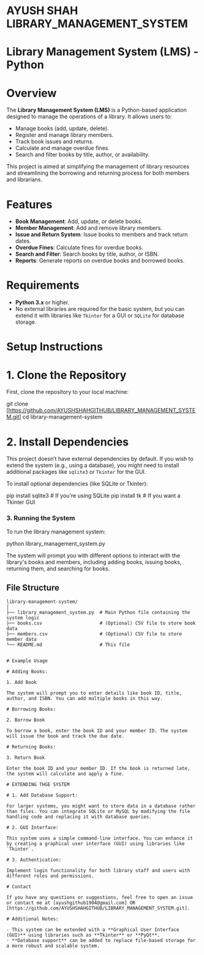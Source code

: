 # AYUSH SHAH LIBRARY_MANAGEMENT_SYSTEM #


# Library Management System (LMS) - Python

# Overview

The **Library Management System (LMS)** is a Python-based application designed to manage the operations of a library. It allows users to:
- Manage books (add, update, delete).
- Register and manage library members.
- Track book issues and returns.
- Calculate and manage overdue fines.
- Search and filter books by title, author, or availability.

This project is aimed at simplifying the management of library resources and streamlining the borrowing and returning process for both members and librarians.

# Features

- **Book Management**: Add, update, or delete books.
- **Member Management**: Add and remove library members.
- **Issue and Return System**: Issue books to members and track return dates.
- **Overdue Fines**: Calculate fines for overdue books.
- **Search and Filter**: Search books by title, author, or ISBN.
- **Reports**: Generate reports on overdue books and borrowed books.

# Requirements

- **Python 3.x** or higher.
- No external libraries are required for the basic system, but you can extend it with libraries like `Tkinter` for a GUI or `SQLite` for database storage.

# Setup Instructions

# 1. Clone the Repository

First, clone the repository to your local machine:

git clone [https://github.com/AYUSHSHAHGITHUB/LIBRARY_MANAGEMENT_SYSTEM.git]
cd library-management-system

# 2. Install Dependencies

This project doesn’t have external dependencies by default. If you wish to extend the system (e.g., using a database), you might need to install additional packages like `sqlite3` or `Tkinter` for the GUI.

To install optional dependencies (like SQLite or Tkinter):

pip install sqlite3  # If you're using SQLite
pip install tk       # If you want a Tkinter GUI

### 3. Running the System

To run the library management system:

python library_management_system.py

The system will prompt you with different options to interact with the library's books and members, including adding books, issuing books, returning them, and searching for books.

## File Structure

```plaintext
library-management-system/
│
├── library_management_system.py  # Main Python file containing the system logic
├── books.csv                     # (Optional) CSV file to store book data
├── members.csv                   # (Optional) CSV file to store member data
└── README.md                     # This file


# Example Usage

# Adding Books:

1. Add Book

The system will prompt you to enter details like book ID, title, author, and ISBN. You can add multiple books in this way.

# Borrowing Books:

2. Borrow Book

To borrow a book, enter the book ID and your member ID. The system will issue the book and track the due date.

# Returning Books:

3. Return Book

Enter the book ID and your member ID. If the book is returned late, the system will calculate and apply a fine.

# EXTENDING THGE SYSTEM

# 1. Add Database Support:

For larger systems, you might want to store data in a database rather than files. You can integrate SQLite or MySQL by modifying the file handling code and replacing it with database queries.

# 2. GUI Interface:

This system uses a simple command-line interface. You can enhance it by creating a graphical user interface (GUI) using libraries like `Tkinter`.

# 3. Authentication:

Implement login functionality for both library staff and users with different roles and permissions.

# Contact

If you have any questions or suggestions, feel free to open an issue or contact me at [ayushgithub1904@gmail.com] OR [https://github.com/AYUSHSHAHGITHUB/LIBRARY_MANAGEMENT_SYSTEM.git].

# Additional Notes:

- This system can be extended with a **Graphical User Interface (GUI)** using libraries such as **Tkinter** or **PyQt**.
- **Database support** can be added to replace file-based storage for a more robust and scalable system.

